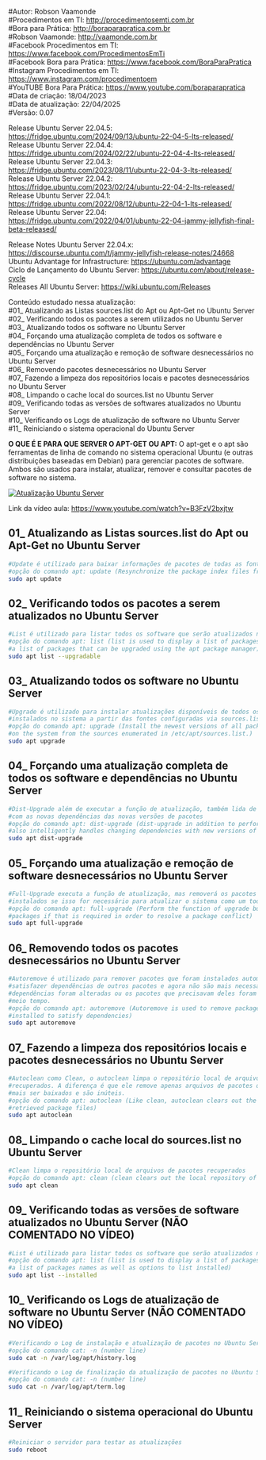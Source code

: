#Autor: Robson Vaamonde<br>
#Procedimentos em TI: http://procedimentosemti.com.br<br>
#Bora para Prática: http://boraparapratica.com.br<br>
#Robson Vaamonde: http://vaamonde.com.br<br>
#Facebook Procedimentos em TI: https://www.facebook.com/ProcedimentosEmTi<br>
#Facebook Bora para Prática: https://www.facebook.com/BoraParaPratica<br>
#Instagram Procedimentos em TI: https://www.instagram.com/procedimentoem<br>
#YouTUBE Bora Para Prática: https://www.youtube.com/boraparapratica<br>
#Data de criação: 18/04/2023<br>
#Data de atualização: 22/04/2025<br>
#Versão: 0.07<br>

Release Ubuntu Server 22.04.5: https://fridge.ubuntu.com/2024/09/13/ubuntu-22-04-5-lts-released/<br>
Release Ubuntu Server 22.04.4: https://fridge.ubuntu.com/2024/02/22/ubuntu-22-04-4-lts-released/<br>
Release Ubuntu Server 22.04.3: https://fridge.ubuntu.com/2023/08/11/ubuntu-22-04-3-lts-released/<br>
Release Ubuntu Server 22.04.2: https://fridge.ubuntu.com/2023/02/24/ubuntu-22-04-2-lts-released/<br>
Release Ubuntu Server 22.04.1: https://fridge.ubuntu.com/2022/08/12/ubuntu-22-04-1-lts-released/<br>
Release Ubuntu Server 22.04: https://fridge.ubuntu.com/2022/04/01/ubuntu-22-04-jammy-jellyfish-final-beta-released/

Release Notes Ubuntu Server 22.04.x: https://discourse.ubuntu.com/t/jammy-jellyfish-release-notes/24668<br>
Ubuntu Advantage for Infrastructure: https://ubuntu.com/advantage<br>
Ciclo de Lançamento do Ubuntu Server: https://ubuntu.com/about/release-cycle<br>
Releases All Ubuntu Server: https://wiki.ubuntu.com/Releases

Conteúdo estudado nessa atualização:<br>
#01_ Atualizando as Listas sources.list do Apt ou Apt-Get no Ubuntu Server<br>
#02_ Verificando todos os pacotes a serem utilizados no Ubuntu Server<br>
#03_ Atualizando todos os software no Ubuntu Server<br>
#04_ Forçando uma atualização completa de todos os software e dependências no Ubuntu Server<br>
#05_ Forçando uma atualização e remoção de software desnecessários no Ubuntu Server<br>
#06_ Removendo pacotes desnecessários no Ubuntu Server<br>
#07_ Fazendo a limpeza dos repositórios locais e pacotes desnecessários no Ubuntu Server<br>
#08_ Limpando o cache local do sources.list no Ubuntu Server<br>
#09_ Verificando todas as versões de softwares atualizados no Ubuntu Server<br>
#10_ Verificando os Logs de atualização de software no Ubuntu Server<br>
#11_ Reiniciando o sistema operacional do Ubuntu Server<br>

**O QUE É E PARA QUE SERVER O APT-GET OU APT:** O apt-get e o apt são ferramentas de linha de comando no sistema operacional Ubuntu (e outras distribuições baseadas em Debian) para gerenciar pacotes de software. Ambos são usados para instalar, atualizar, remover e consultar pacotes de software no sistema.

[![Atualização Ubuntu Server](http://img.youtube.com/vi/B3FzV2bxjtw/0.jpg)](https://www.youtube.com/watch?v=B3FzV2bxjtw "Atualização Ubuntu Server")

Link da vídeo aula: https://www.youtube.com/watch?v=B3FzV2bxjtw

## 01_ Atualizando as Listas sources.list do Apt ou Apt-Get no Ubuntu Server
```bash
#Update é utilizado para baixar informações de pacotes de todas as fontes configuradas.
#opção do comando apt: update (Resynchronize the package index files from their sources)
sudo apt update
```

## 02_ Verificando todos os pacotes a serem atualizados no Ubuntu Server
```bash
#List é utilizado para listar todos os software que serão atualizados no sistema.
#opção do comando apt: list (list is used to display a list of packages), --upgradable (shows
#a list of packages that can be upgraded using the apt package manager)
sudo apt list --upgradable
```

## 03_ Atualizando todos os software no Ubuntu Server
```bash
#Upgrade é utilizado para instalar atualizações disponíveis de todos os pacotes atualmente 
#instalados no sistema a partir das fontes configuradas via sources.list
#opção do comando apt: upgrade (Install the newest versions of all packages currently installed
#on the system from the sources enumerated in /etc/apt/sources.list.)
sudo apt upgrade
```

## 04_ Forçando uma atualização completa de todos os software e dependências no Ubuntu Server
```bash
#Dist-Upgrade além de executar a função de atualização, também lida de forma inteligente 
#com as novas dependências das novas versões de pacotes
#opção do comando apt: dist-upgrade (dist-upgrade in addition to performing the function of upgrade, 
#also intelligently handles changing dependencies with new versions of packages)
sudo apt dist-upgrade
```

## 05_ Forçando uma atualização e remoção de software desnecessários no Ubuntu Server
```bash
#Full-Upgrade executa a função de atualização, mas removerá os pacotes atualmente 
#instalados se isso for necessário para atualizar o sistema como um todo
#opção do comando apt: full-upgrade (Perform the function of upgrade but may also remove installed
#packages if that is required in order to resolve a package conflict)
sudo apt full-upgrade
```

## 06_ Removendo todos os pacotes desnecessários no Ubuntu Server
```bash
#Autoremove é utilizado para remover pacotes que foram instalados automaticamente para 
#satisfazer dependências de outros pacotes e agora não são mais necessários, pois as 
#dependências foram alteradas ou os pacotes que precisavam deles foram removidos nesse 
#meio tempo.
#opção do comando apt: autoremove (Autoremove is used to remove packages that were automatically
#installed to satisfy dependencies)
sudo apt autoremove
```

## 07_ Fazendo a limpeza dos repositórios locais e pacotes desnecessários no Ubuntu Server
```bash
#Autoclean como Clean, o autoclean limpa o repositório local de arquivos de pacotes 
#recuperados. A diferença é que ele remove apenas arquivos de pacotes que não podem 
#mais ser baixados e são inúteis.
#opção do comando apt: autoclean (Like clean, autoclean clears out the local repository of 
#retrieved package files)
sudo apt autoclean
```

## 08_ Limpando o cache local do sources.list no Ubuntu Server
```bash
#Clean limpa o repositório local de arquivos de pacotes recuperados
#opção do comando apt: clean (clean clears out the local repository of retrieved package files)
sudo apt clean
```

## 09_ Verificando todas as versões de software atualizados no Ubuntu Server (NÃO COMENTADO NO VÍDEO)
```bash
#List é utilizado para listar todos os software que serão atualizados no sistema.
#opção do comando apt: list (list is used to display a list of packages), --installed (shows
#a list of packages names as well as options to list installed)
sudo apt list --installed
```

## 10_ Verificando os Logs de atualização de software no Ubuntu Server (NÃO COMENTADO NO VÍDEO)
```bash
#Verificando o Log de instalação e atualização de pacotes no Ubuntu Server
#opção do comando cat: -n (number line)
sudo cat -n /var/log/apt/history.log

#Verificando o Log de finalização da atualização de pacotes no Ubuntu Server
#opção do comando cat: -n (number line)
sudo cat -n /var/log/apt/term.log
```

## 11_ Reiniciando o sistema operacional do Ubuntu Server
```bash
#Reiniciar o servidor para testar as atualizações
sudo reboot
```